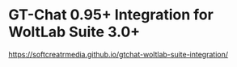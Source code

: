 # GT-Chat 0.95+ Integration for WoltLab Suite 3.0+

https://softcreatrmedia.github.io/gtchat-woltlab-suite-integration/
